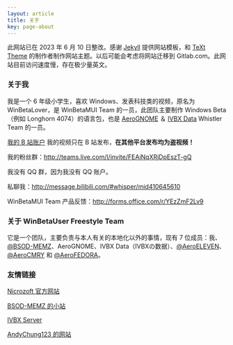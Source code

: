 ```yaml
---
layout: article
title: 关于
key: page-about
---
```


此网站已在 2023 年 6 月 10 日整改。感谢 [Jekyll](http://jekyllrb.com/) 提供网站模板，和 [TeXt Theme](http://github.com/kitian616/jekyll-TeXt-theme) 的制作者制作网站主题。以后可能会考虑将网站迁移到 Gitlab.com。此网站目前访问速度慢，存在极少量英文。

### 关于我

我是一个 6 年级小学生，喜欢 Windows、发表科技类的视频，原名为 WinBetaLover，是 WinBetaMUI Team 的一员，此团队主要制作 Windows Beta（例如 Longhorn 4074）的语言包，也是 [AeroGNOME](http://space.bilibili.com/515586861) ＆ [IVBX Data](http://space.bilibili.com/1171551865) Whistler Team 的一员。

[我的 B 站账户](http://space.bilibili.com/410645610) 我的视频只在 B 站发布，**在其他平台发布均为盗视频！**

我的粉丝群：http://teams.live.com/l/invite/FEAiNqXRjDpEszT-gQ

我没有 QQ 群，因为我没有 QQ 账户。

私聊我：http://message.bilibili.com/#whisper/mid410645610

WinBetaMUI Team 产品反馈：http://forms.office.com/r/YEzZmF2Lv9

### 关于 WinBetaUser Freestyle Team

它是一个团队，主要负责与本人有关的本地化以外的事情，现有 7 位成员：我、[@BSOD-MEMZ](http://space.bilibili.com/1975308950)、AeroGNOME、IVBX Data（IVBXの数据）、[@AeroELEVEN](http://space.bilibili.com/2039500433)、[@AeroCMRY](http://space.bilibili.com/3493123969780201) 和 [@AeroFEDORA](http://space.bilibili.com/1013565118)。

### 友情链接

[Nicrozoft 官方网站](http://nicrozoft.github.io)

[BSOD-MEMZ 的小站](http://bsodmemz.zeabur.app)

[IVBX Server](http://ivbxdata.github.io)

[AndyChung123 的网站](http://andychung123.github.io)
